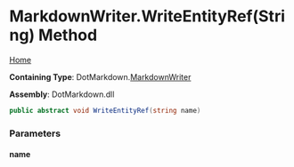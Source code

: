 <a name="_top"></a>

# MarkdownWriter\.WriteEntityRef\(String\) Method

[Home](../../../README.md#_top)

**Containing Type**: DotMarkdown\.[MarkdownWriter](../README.md#_top)

**Assembly**: DotMarkdown\.dll

```csharp
public abstract void WriteEntityRef(string name)
```

### Parameters

#### name

